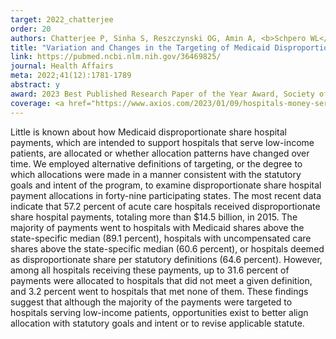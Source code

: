 ```yaml
---
target: 2022_chatterjee
order: 20
authors: Chatterjee P, Sinha S, Reszczynski OG, Amin A, <b>Schpero WL</b>
title: "Variation and Changes in the Targeting of Medicaid Disproportionate Share Hospital Payments to U.S. Hospitals"
link: https://pubmed.ncbi.nlm.nih.gov/36469825/
journal: Health Affairs
meta: 2022;41(12):1781-1789
abstract: y
award: 2023 Best Published Research Paper of the Year Award, Society of General Internal Medicine
coverage: <a href="https://www.axios.com/2023/01/09/hospitals-money-serving-poor-essential" target="_blank">Axios</a>, <a href="https://ldi.upenn.edu/our-work/research-updates/do-medicaid-dsh-funds-go-to-the-hospitals-that-need-them-most/" target="_blank">Leonard Davis Institute</a>, <a href="https://www.modernhealthcare.com/finance/medicaid-dhs-payment-hospitals-health-affairs" target="_blank">Modern Healthcare</a>, <a href="https://news.weill.cornell.edu/news/2022/12/study-finds-opportunities-to-improve-targeting-of-subsidies-for-safety-net-hospitals" target="_blank">Weill Cornell</a>
---
```

Little is known about how Medicaid disproportionate share hospital payments, which are intended to support hospitals that serve low-income patients, are allocated or whether allocation patterns have changed over time. We employed alternative definitions of targeting, or the degree to which allocations were made in a manner consistent with the statutory goals and intent of the program, to examine disproportionate share hospital payment allocations in forty-nine participating states. The most recent data indicate that 57.2 percent of acute care hospitals received disproportionate share hospital payments, totaling more than $14.5 billion, in 2015. The majority of payments went to hospitals with Medicaid shares above the state-specific median (89.1 percent), hospitals with uncompensated care shares above the state-specific median (60.6 percent), or hospitals deemed as disproportionate share per statutory definitions (64.6 percent). However, among all hospitals receiving these payments, up to 31.6 percent of payments were allocated to hospitals that did not meet a given definition, and 3.2 percent went to hospitals that met none of them. These findings suggest that although the majority of the payments were targeted to hospitals serving low-income patients, opportunities exist to better align allocation with statutory goals and intent or to revise applicable statute.